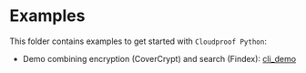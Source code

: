 # Examples

This folder contains examples to get started with `Cloudproof Python`:

- Demo combining encryption (CoverCrypt) and search (Findex): [cli_demo](./cli_demo)
